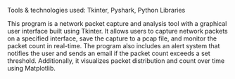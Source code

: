 Tools & technologies used: Tkinter, Pyshark, Python Libraries

This program is a network packet capture and analysis tool with a graphical user interface built using Tkinter. It allows users to capture network packets on a specified interface, save the capture to a pcap file, and monitor the packet count in real-time. The program also includes an alert system that notifies the user and sends an email if the packet count exceeds a set threshold. Additionally, it visualizes packet distribution and count over time using Matplotlib.
